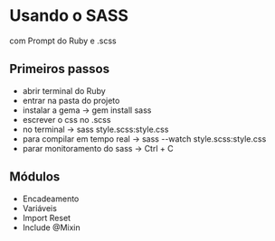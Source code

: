 # Usando o SASS #

com Prompt do Ruby e .scss

## Primeiros passos ##
* abrir terminal do Ruby
* entrar na pasta do projeto
* instalar a gema -> gem install sass
* escrever o css no .scss
* no terminal -> sass style.scss:style.css 
* para compilar em tempo real -> sass --watch style.scss:style.css
* parar monitoramento do sass -> Ctrl + C

## Módulos ## 
* Encadeamento 
* Variáveis
* Import Reset
* Include @Mixin
